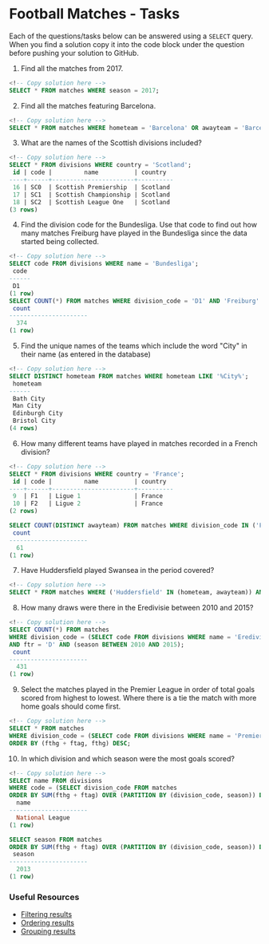 # Football Matches - Tasks

Each of the questions/tasks below can be answered using a `SELECT` query. When you find a solution copy it into the code block under the question before pushing your solution to GitHub.

1) Find all the matches from 2017.

```sql
<!-- Copy solution here -->
SELECT * FROM matches WHERE season = 2017;

```

2) Find all the matches featuring Barcelona.

```sql
<!-- Copy solution here -->
SELECT * FROM matches WHERE hometeam = 'Barcelona' OR awayteam = 'Barcelona';

```

3) What are the names of the Scottish divisions included?

```sql
<!-- Copy solution here -->
SELECT * FROM divisions WHERE country = 'Scotland';
 id | code |         name          | country  
----+------+-----------------------+----------
 16 | SC0  | Scottish Premiership  | Scotland
 17 | SC1  | Scottish Championship | Scotland
 18 | SC2  | Scottish League One   | Scotland
(3 rows)
```

4) Find the division code for the Bundesliga. Use that code to find out how many matches Freiburg have played in the Bundesliga since the data started being collected.

```sql
<!-- Copy solution here -->
SELECT code FROM divisions WHERE name = 'Bundesliga';
 code 
------
 D1
(1 row)
SELECT COUNT(*) FROM matches WHERE division_code = 'D1' AND 'Freiburg' IN (hometeam, awayteam) IS TRUE;
 count 
----------------------
  374
(1 row)


```

5) Find the unique names of the teams which include the word "City" in their name (as entered in the database)

```sql
<!-- Copy solution here -->
SELECT DISTINCT hometeam FROM matches WHERE hometeam LIKE '%City%';
 hometeam
------
 Bath City
 Man City
 Edinburgh City
 Bristol City
(4 rows)

```

6) How many different teams have played in matches recorded in a French division?

```sql
<!-- Copy solution here -->
SELECT * FROM divisions WHERE country = 'France';
 id | code |         name          | country  
----+------+-----------------------+----------
 9  | F1   | Ligue 1               | France
 10 | F2   | Ligue 2               | France
(2 rows)

SELECT COUNT(DISTINCT awayteam) FROM matches WHERE division_code IN ('F1', 'F2') IS TRUE;
 count 
----------------------
  61
(1 row)
```

7) Have Huddersfield played Swansea in the period covered?

```sql
<!-- Copy solution here -->
SELECT * FROM matches WHERE ('Huddersfield' IN (hometeam, awayteam)) AND ('Swansea' IN (hometeam, awayteam))  IS TRUE;

```

8) How many draws were there in the Eredivisie between 2010 and 2015?

```sql
<!-- Copy solution here -->
SELECT COUNT(*) FROM matches 
WHERE division_code = (SELECT code FROM divisions WHERE name = 'Eredivisie') 
AND ftr = 'D' AND (season BETWEEN 2010 AND 2015);
 count 
----------------------
  431
(1 row)

```

9) Select the matches played in the Premier League in order of total goals scored from highest to lowest. Where there is a tie the match with more home goals should come first.

```sql
<!-- Copy solution here -->
SELECT * FROM matches 
WHERE division_code = (SELECT code FROM divisions WHERE name = 'Premier League')
ORDER BY (fthg + ftag, fthg) DESC;

```

10) In which division and which season were the most goals scored?

```sql
<!-- Copy solution here -->
SELECT name FROM divisions
WHERE code = (SELECT division_code FROM matches 
ORDER BY SUM(fthg + ftag) OVER (PARTITION BY (division_code, season)) DESC LIMIT 1);
  name 
----------------------
  National League
(1 row)

SELECT season FROM matches 
ORDER BY SUM(fthg + ftag) OVER (PARTITION BY (division_code, season)) DESC LIMIT 1;
 season
----------------------
  2013
(1 row)
```

### Useful Resources

- [Filtering results](https://www.w3schools.com/sql/sql_where.asp)
- [Ordering results](https://www.w3schools.com/sql/sql_orderby.asp)
- [Grouping results](https://www.w3schools.com/sql/sql_groupby.asp)